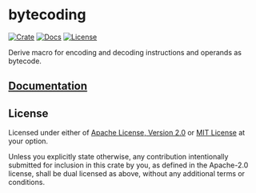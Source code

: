 # bytecoding

[![Crate](https://img.shields.io/crates/v/bytecoding)](https://crates.io/crates/bytecoding)
[![Docs](https://img.shields.io/static/v1?label=docs&message=latest&color=yellow)](https://docs.rs/bytecoding)
[![License](https://img.shields.io/crates/l/bytecoding)](https://github.com/nn1ks/bytecoding#license)

Derive macro for encoding and decoding instructions and operands as bytecode.

## [Documentation](https://docs.rs/bytecoding)

## License

Licensed under either of [Apache License, Version 2.0] or [MIT License] at your option.

[Apache License, Version 2.0]: https://github.com/nn1ks/bytecoding/blob/master/LICENSE-APACHE
[MIT License]: https://github.com/nn1ks/bytecoding/blob/master/LICENSE-MIT

Unless you explicitly state otherwise, any contribution intentionally submitted for inclusion in
this crate by you, as defined in the Apache-2.0 license, shall be dual licensed as above, without
any additional terms or conditions.
